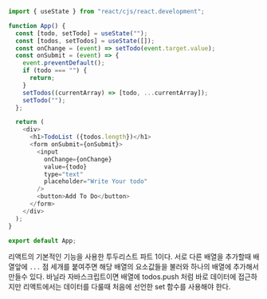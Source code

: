 ```javascript
import { useState } from "react/cjs/react.development";

function App() {
  const [todo, setTodo] = useState("");
  const [todos, setTodos] = useState([]);
  const onChange = (event) => setTodo(event.target.value);
  const onSubmit = (event) => {
    event.preventDefault();
    if (todo === "") {
      return;
    }
    setTodos((currentArray) => [todo, ...currentArray]); 
    setTodo("");
  };

  return (
    <div>
      <h1>TodoList ({todos.length})</h1>
      <form onSubmit={onSubmit}>
        <input
          onChange={onChange}
          value={todo}
          type="text"
          placeholder="Write Your todo"
        />
        <button>Add To Do</button>
      </form>
    </div>
  );
}

export default App;
```

리액트의 기본적인 기능을 사용한 투두리스트 파트 1이다. 서로 다른 배열을 추가할때 배열앞에 `...` 점 세개를 붙여주면 해당 배열의 요소값들을 불러와 하나의 배열에 추가해서 만들수 있다.
바닐라 자바스크립트이면 배열에 todos.push 처럼 바로 데이터에 접근하지만 리액트에서는 데이터를 다룰때 처음에 선언한 set 함수를 사용해야 한다.
